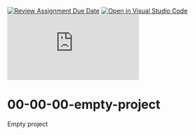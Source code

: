 [![Review Assignment Due Date](https://classroom.github.com/assets/deadline-readme-button-24ddc0f5d75046c5622901739e7c5dd533143b0c8e959d652212380cedb1ea36.svg)](https://classroom.github.com/a/M2zYGfYU)
[![Open in Visual Studio Code](https://classroom.github.com/assets/open-in-vscode-718a45dd9cf7e7f842a935f5ebbe5719a5e09af4491e668f4dbf3b35d5cca122.svg)](https://classroom.github.com/online_ide?assignment_repo_id=12273866&assignment_repo_type=AssignmentRepo)
![faszfasz](https://www.pornhub.com/view_video.php?viewkey=ph5cb3c10aaebe1)
# 00-00-00-empty-project
Empty project
